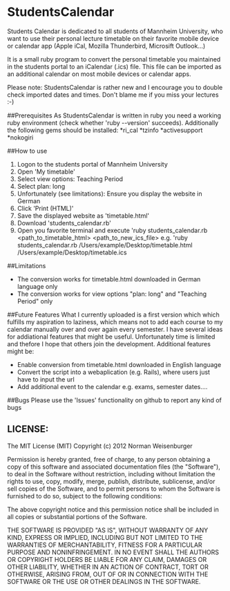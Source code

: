 StudentsCalendar
================

Students Calendar is dedicated to all students of Mannheim University, who want to use their
personal lecture timetable on their favorite mobile device or calendar app (Apple iCal, Mozilla Thunderbird, Microsift Outlook...)

It is a small ruby program to convert the personal timetable you maintained in the students portal 
to an iCalendar (.ics) file. This file can be imported as an additional calendar on most mobile devices or calendar apps.

Please note: StudentsCalendar is rather new and I encourage you to double check imported dates and times. Don't blame me if   you miss your lectures :-)

##Prerequisites
As StudentsCalendar is written in ruby you need a working ruby environment (check whether 'ruby --version' succeeds).
Additionally the following gems should be installed:
*ri_cal
*tzinfo
*activesupport
*nokogiri


##How to use
1. Logon to the students portal of Mannheim University
1. Open 'My timetable'
1. Select view options: Teaching Period
1. Select plan: long
1. Unfortunately (see limitations): Ensure you display the website in German
1. Click 'Print (HTML)'
1. Save the displayed website as 'timetable.html'
1. Download 'students_calendar.rb'
1. Open you favorite terminal and execute
   'ruby students_calendar.rb <path_to_timetable_html> <path_to_new_ics_file>
   e.g. 'ruby students_calendar.rb /Users/example/Desktop/timetable.html /Users/example/Desktop/timetable.ics


##Limitations
* The conversion works for timetable.html downloaded in German language only
* The conversion works for view options "plan: long" and "Teaching Period" only

##Future Features
What I currently uploaded is a first version which which fulfills my aspiration to laziness, which means not to add each course to my calendar manually over and over again every semester.
I have several ideas for addiational features that might be useful.
Unfortunately time is limited and thefore I hope that others join the development.
Additional features might be:
* Enable conversion from timetable.html downloaded in English language
* Convert the script into a webaplication (e.g. Rails), where users just have to input the url
* Add additional event to the calendar e.g. exams, semester dates....

##Bugs
Please use the 'Issues' functionality on github to report any kind of bugs


## LICENSE:

The MIT License (MIT)
Copyright (c) 2012 Norman Weisenburger

Permission is hereby granted, free of charge, to any person obtaining a copy of this software and associated documentation files (the "Software"), to deal in the Software without restriction, including without limitation the rights to use, copy, modify, merge, publish, distribute, sublicense, and/or sell copies of the Software, and to permit persons to whom the Software is furnished to do so, subject to the following conditions:

The above copyright notice and this permission notice shall be included in all copies or substantial portions of the Software.

THE SOFTWARE IS PROVIDED "AS IS", WITHOUT WARRANTY OF ANY KIND, EXPRESS OR IMPLIED, INCLUDING BUT NOT LIMITED TO THE WARRANTIES OF MERCHANTABILITY, FITNESS FOR A PARTICULAR PURPOSE AND NONINFRINGEMENT. IN NO EVENT SHALL THE AUTHORS OR COPYRIGHT HOLDERS BE LIABLE FOR ANY CLAIM, DAMAGES OR OTHER LIABILITY, WHETHER IN AN ACTION OF CONTRACT, TORT OR OTHERWISE, ARISING FROM, OUT OF OR IN CONNECTION WITH THE SOFTWARE OR THE USE OR OTHER DEALINGS IN THE SOFTWARE.